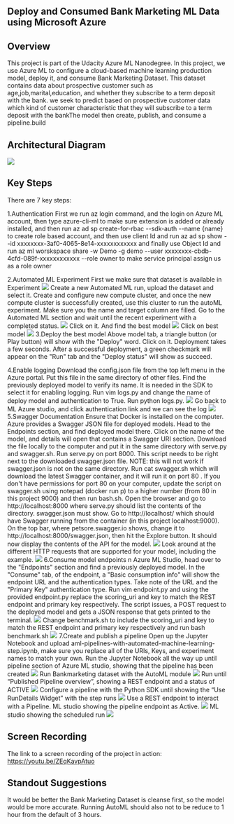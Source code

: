 ## Deploy and Consumed Bank Marketing ML Data using Microsoft Azure

## Overview
This project is part of the Udacity Azure ML Nanodegree. In this project, we use Azure ML to configure a cloud-based machine learning production model, deploy it, and consume Bank Marketing Dataset. This dataset contains data about prospective customer such as age,job,marital,education, and whether they subscribe to a term deposit with the bank. we seek to predict based on prospective customer data which kind of customer characteristic that they will subscribe to a term deposit with the bankThe model then create, publish, and consume a pipeline.build 

## Architectural Diagram 
![](architecture%20diagram.png)

## Key Steps
There are 7 key steps:

1.Authentication
First we run az login command, and the login on Azure ML account, then type azure-cli-ml to make sure extension is added or already installed, and then run az ad sp create-for-rbac --sdk-auth --name {name} to create role based account, and then use client Id and run az ad sp show --id xxxxxxxx-3af0-4065-8e14-xxxxxxxxxxxx and finally use Object Id and run az ml worskspace share -w Demo -g demo --user xxxxxxxx-cbdb-4cfd-089f-xxxxxxxxxxxx --role owner  to make service principal assign us as a role owner

2.Automated ML Experiment
First we make sure that dataset is available in Experiment
![](step%202%20-%20dataset%20is%20available.png)
Create a new Automated ML run, upload the dataset and select it. Create and configure new compute cluster, and once the new compute cluster is successfully created, use this cluster to run the autoML experiment. Make sure you the name and target column are filled. Go to the Automated ML section and wait until the recent experiment with a completed status. 
![](step%202-%20experiment%20finished.png)
Click on it. And find the best model
![](step%202%20-%20best%20model.png)
Click on best model
![](step%202-%20best%20model%20(detail).png)
3.Deploy the best model
Above model tab, a triangle button (or Play button) will show with the "Deploy" word. Click on it. Deployment takes a few seconds. After a successful deployment, a green checkmark will appear on the "Run" tab and the "Deploy status" will show as succeed.

4.Enable logging
Download the config.json file from the top left menu in the Azure portal. Put this file in the same directory of other files. Find the previously deployed model to verify its name. It is needed in the SDK to select it for enabling logging. Run vim logs.py and change the name of deploy model and authentication to True. Run python logs.py.
![](step%204%20-%20log.py%20running.png)
Go back to ML Azure studio, and click authentication link and we can see the log
![](step%204%20-%20application%20insight.png)
5.Swagger Documentation
Ensure that Docker is installed on the computer. Azure provides a Swagger JSON file for deployed models. Head to the Endpoints section, and find deployed model there. Click on the name of the model, and details will open that contains a Swagger URI section. Download the file locally to the computer and put it in the same directory with serve.py and swagger.sh. Run serve.py on port 8000. This script needs to be right next to the downloaded swagger.json file. NOTE: this will not work if swagger.json is not on the same directory. Run cat swagger.sh which will download the latest Swagger container, and it will run it on port 80 . If you don't have permissions for port 80 on your computer, update the script on swagger.sh using notepad (docker run p) to a higher number (from 80 in this project 9000) and then run bash.sh. Open the browser and go to http://localhost:8000 where serve.py should list the contents of the directory. swagger.json must show. Go to http://localhost/ which should have Swagger running from the container (in this project localhost:9000). On the top bar, where petsore.swagger.io shows, change it to http://localhost:8000/swagger.json, then hit the Explore button. It should now display the contents of the API for the model.
![](step%205%20-%20swagger%20run%20in%20local%20host.png)
Look around at the different HTTP requests that are supported for your model, including the example.
![](step%205%20-%20response%20for%20the%20model.png)
6.Consume model endpoints
n Azure ML Studio, head over to the "Endpoints" section and find a previously deployed model. In the "Consume" tab, of the endpoint, a "Basic consumption info" will show the endpoint URL and the authentication types. Take note of the URL and the "Primary Key" authentication type. Run vim endpoint.py and using the provided endpoint.py replace the scoring_uri and key to match the REST endpoint and primary key respectively. The script issues, a POST request to the deployed model and gets a JSON response that gets printed to the terminal.
![](step%206%20-%20endpoint.png)
Change benchmark.sh to include the scoring_uri and key to match the REST endpoint and primary key respectively and run bash benchmark.sh
![](step%206%20-%20benchmark.png)
7.Create and publish a pipeline
Open up the Jupyter Notebook and upload aml-pipelines-with-automated-machine-learning-step.ipynb, make sure you replace all of the URIs, Keys, and experiment names to match your own. Run the Jupyter Notebook all the way up until pipeline section of Azure ML studio, showing that the pipeline has been created
![](step%207-%20pipeline%20has%20been%20created.png)
Run Bankmarketing dataset with the AutoML module
![](step%207%20bank%20marketing%20dataset%20with%20ml%20modul.png)
Run until “Published Pipeline overview”, showing a REST endpoint and a status of ACTIVE
![](step%207%20pipeline%20active%20and%20rest%20endpoint.png)
Configure a pipeline with the Python SDK until showing the “Use RunDetails Widget” with the step runs
![](step%207%20run%20detailed%20widget.png)
Use a REST endpoint to interact with a Pipeline. ML studio showing the pipeline endpoint as Active.
![](step%207%20ml%20studio%20pipeline%20is%20active.png)
ML studio showing the scheduled run
![](step%207%20ml%20pipeline%20is%20schedule.png)

## Screen Recording
The link to a screen recording of the project in action: https://youtu.be/ZEqKavpAtuo

## Standout Suggestions
It would be better the Bank Marketing Dataset is cleanse first, so the model would be more accurate. Running AutoML should also not to be reduce to 1 hour from the default of 3 hours.
